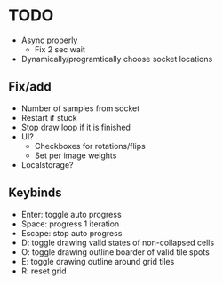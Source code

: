 # TODO

- Async properly
	- Fix 2 sec wait
- Dynamically/programtically choose socket locations

## Fix/add

- Number of samples from socket
- Restart if stuck
- Stop draw loop if it is finished
- UI?
	- Checkboxes for rotations/flips
	- Set per image weights
- Localstorage?

## Keybinds

- Enter: toggle auto progress
- Space: progress 1 iteration
- Escape: stop auto progress
- D: toggle drawing valid states of non-collapsed cells
- O: toggle drawing outline boarder of valid tile spots
- E: toggle drawing outline around grid tiles
- R: reset grid